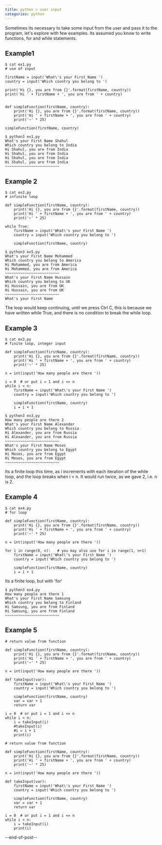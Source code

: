 ```yaml
---
title: python > user input
categories: python
---
```


Sometimes its necessary to take some input from the user and pass it to 
the program, let's explore with few examples. Its assumed you know to write 
functions, for and while statements.

## Example1

```
$ cat ex1.py
# use of input

firstName = input('What\'s your First Name ')
country = input('Which country you belong to ')

print('Hi {}, you are from {}'.format(firstName, country))
print('Hi ' + firstName + ', you are from ' + country)


def simpleFunction(firstName, country):
    print('Hi {}, you are from {}'.format(firstName, country))
    print('Hi ' + firstName + ', you are from ' + country)
    print('~' * 25)

simpleFunction(firstName, country)
```
```
$ python3 ex1.py
What's your First Name Shahul
Which country you belong to India
Hi Shahul, you are from India
Hi Shahul, you are from India
Hi Shahul, you are from India
Hi Shahul, you are from India
~~~~~~~~~~~~~~~~~~~~~~~~~
```

## Example 2

```
$ cat ex2.py
# infinite loop

def simpleFunction(firstName, country):
    print('Hi {}, you are from {}'.format(firstName, country))
    print('Hi ' + firstName + ', you are from ' + country)
    print('~' * 25)

while True:
    firstName = input('What\'s your First Name ')
    country = input('Which country you belong to ')

    simpleFunction(firstName, country)
```
```
$ python3 ex5.py
What's your First Name Mohammed
Which country you belong to America
Hi Mohammed, you are from America
Hi Mohammed, you are from America
~~~~~~~~~~~~~~~~~~~~~~~~~
What's your First Name Hussain
Which country you belong to UK
Hi Hussain, you are from UK
Hi Hussain, you are from UK
~~~~~~~~~~~~~~~~~~~~~~~~~
What's your First Name   
```
The loop would keep continuing, until we press Ctrl C, this is because 
we have written while True, and there is no condition to break the while 
loop. 

## Example 3
```
$ cat ex3.py
# finite loop, integer input

def simpleFunction(firstName, country):
    print('Hi {}, you are from {}'.format(firstName, country))
    print('Hi ' + firstName + ', you are from ' + country)
    print('~' * 25)

n = int(input('How many people are there '))

i = 0  # or put i = 1 and i <= n
while i < n:
    firstName = input('What\'s your First Name ')
    country = input('Which country you belong to ')

    simpleFunction(firstName, country)
    i = i + 1
```
```
$ python3 ex3.py
How many people are there 2
What's your First Name Alexander
Which country you belong to Russia
Hi Alexander, you are from Russia
Hi Alexander, you are from Russia
~~~~~~~~~~~~~~~~~~~~~~~~~
What's your First Name Moses
Which country you belong to Egypt
Hi Moses, you are from Egypt
Hi Moses, you are from Egypt
~~~~~~~~~~~~~~~~~~~~~~~~~
```
Its a finite loop this time, as i increments with each iteration of the 
while loop, and the loop breaks when i < n. It would run twice, as 
we gave 2, i.e. n is 2.

## Example 4
```
$ cat ex4.py
# for loop

def simpleFunction(firstName, country):
    print('Hi {}, you are from {}'.format(firstName, country))
    print('Hi ' + firstName + ', you are from ' + country)
    print('~' * 25)

n = int(input('How many people are there '))

for i in range(0, n):   # you may also use for i in range(1, n+1)
    firstName = input('What\'s your First Name ')
    country = input('Which country you belong to ')

    simpleFunction(firstName, country)
    i = i + 1
```
Its a finite loop, but with 'for'
```
$ python3 ex4.py
How many people are there 1
What's your First Name Samsung
Which country you belong to Finland
Hi Samsung, you are from Finland
Hi Samsung, you are from Finland
~~~~~~~~~~~~~~~~~~~~~~~~~
```

## Example 5
```
# return value from function

def simpleFunction(firstName, country):
    print('Hi {}, you are from {}'.format(firstName, country))
    print('Hi ' + firstName + ', you are from ' + country)
    print('~' * 25)

n = int(input('How many people are there '))

def takeInput(var):
    firstName = input('What\'s your First Name ')
    country = input('Which country you belong to ')

    simpleFunction(firstName, country)
    var = var + 1
    return var

i = 0  # or put i = 1 and i <= n
while i < n:
    i = takeInput(i)
    #takeInput(i)
    #i = i + 1
    print(i)
```
```
# return value from function

def simpleFunction(firstName, country):
    print('Hi {}, you are from {}'.format(firstName, country))
    print('Hi ' + firstName + ', you are from ' + country)
    print('~' * 25)

n = int(input('How many people are there '))

def takeInput(var):
    firstName = input('What\'s your First Name ')
    country = input('Which country you belong to ')

    simpleFunction(firstName, country)
    var = var + 1
    return var

i = 0  # or put i = 1 and i <= n
while i < n:
    i = takeInput(i)
    print(i)
```

--end-of-post--
